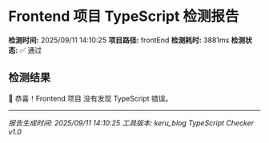 # Frontend 项目 TypeScript 检测报告

**检测时间:** 2025/09/11 14:10:25
**项目路径:** frontEnd
**检测耗时:** 3881ms
**检测状态:** ✅ 通过

## 检测结果

🎉 恭喜！Frontend 项目 没有发现 TypeScript 错误。

---
*报告生成时间: 2025/09/11 14:10:25*
*工具版本: keru_blog TypeScript Checker v1.0*

